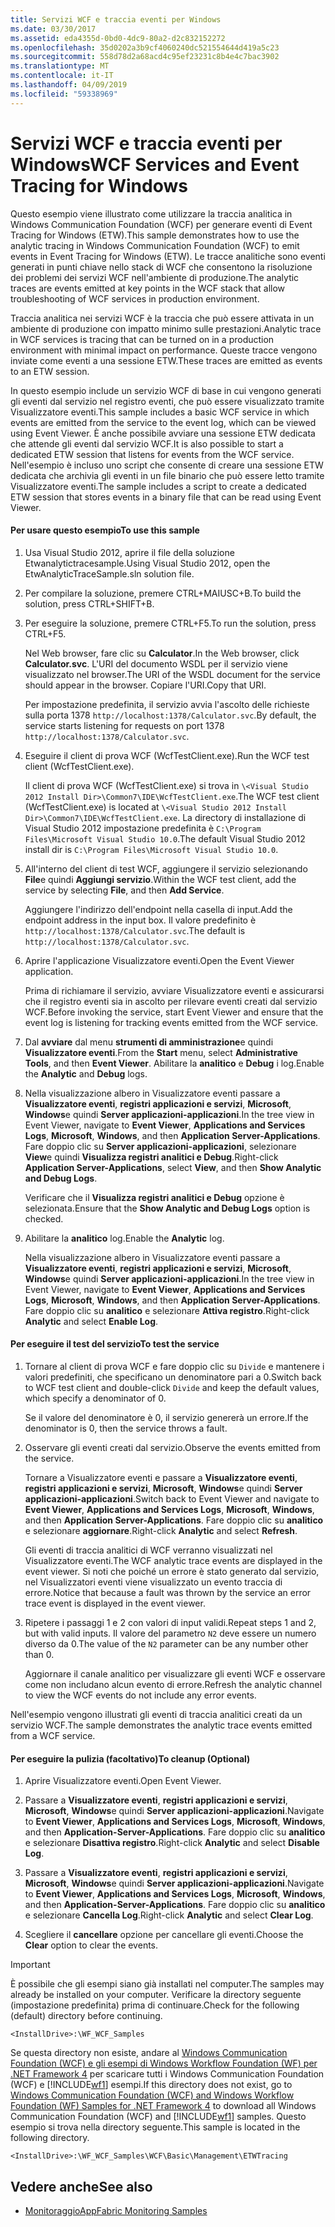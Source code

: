 ```yaml
---
title: Servizi WCF e traccia eventi per Windows
ms.date: 03/30/2017
ms.assetid: eda4355d-0bd0-4dc9-80a2-d2c832152272
ms.openlocfilehash: 35d0202a3b9cf4060240dc521554644d419a5c23
ms.sourcegitcommit: 558d78d2a68acd4c95ef23231c8b4e4c7bac3902
ms.translationtype: MT
ms.contentlocale: it-IT
ms.lasthandoff: 04/09/2019
ms.locfileid: "59338969"
---
```

# <a name="wcf-services-and-event-tracing-for-windows"></a><span data-ttu-id="20763-102">Servizi WCF e traccia eventi per Windows</span><span class="sxs-lookup"><span data-stu-id="20763-102">WCF Services and Event Tracing for Windows</span></span>
<span data-ttu-id="20763-103">Questo esempio viene illustrato come utilizzare la traccia analitica in Windows Communication Foundation (WCF) per generare eventi di Event Tracing for Windows (ETW).</span><span class="sxs-lookup"><span data-stu-id="20763-103">This sample demonstrates how to use the analytic tracing in Windows Communication Foundation (WCF) to emit events in Event Tracing for Windows (ETW).</span></span> <span data-ttu-id="20763-104">Le tracce analitiche sono eventi generati in punti chiave nello stack di WCF che consentono la risoluzione dei problemi dei servizi WCF nell'ambiente di produzione.</span><span class="sxs-lookup"><span data-stu-id="20763-104">The analytic traces are events emitted at key points in the WCF stack that allow troubleshooting of WCF services in production environment.</span></span>

 <span data-ttu-id="20763-105">Traccia analitica nei servizi WCF è la traccia che può essere attivata in un ambiente di produzione con impatto minimo sulle prestazioni.</span><span class="sxs-lookup"><span data-stu-id="20763-105">Analytic trace in WCF services is tracing that can be turned on in a production environment with minimal impact on performance.</span></span> <span data-ttu-id="20763-106">Queste tracce vengono inviate come eventi a una sessione ETW.</span><span class="sxs-lookup"><span data-stu-id="20763-106">These traces are emitted as events to an ETW session.</span></span>

 <span data-ttu-id="20763-107">In questo esempio include un servizio WCF di base in cui vengono generati gli eventi dal servizio nel registro eventi, che può essere visualizzato tramite Visualizzatore eventi.</span><span class="sxs-lookup"><span data-stu-id="20763-107">This sample includes a basic WCF service in which events are emitted from the service to the event log, which can be viewed using Event Viewer.</span></span> <span data-ttu-id="20763-108">È anche possibile avviare una sessione ETW dedicata che attende gli eventi dal servizio WCF.</span><span class="sxs-lookup"><span data-stu-id="20763-108">It is also possible to start a dedicated ETW session that listens for events from the WCF service.</span></span> <span data-ttu-id="20763-109">Nell'esempio è incluso uno script che consente di creare una sessione ETW dedicata che archivia gli eventi in un file binario che può essere letto tramite Visualizzatore eventi.</span><span class="sxs-lookup"><span data-stu-id="20763-109">The sample includes a script to create a dedicated ETW session that stores events in a binary file that can be read using Event Viewer.</span></span>

#### <a name="to-use-this-sample"></a><span data-ttu-id="20763-110">Per usare questo esempio</span><span class="sxs-lookup"><span data-stu-id="20763-110">To use this sample</span></span>

1. <span data-ttu-id="20763-111">Usa Visual Studio 2012, aprire il file della soluzione Etwanalytictracesample.</span><span class="sxs-lookup"><span data-stu-id="20763-111">Using Visual Studio 2012, open the EtwAnalyticTraceSample.sln solution file.</span></span>

2. <span data-ttu-id="20763-112">Per compilare la soluzione, premere CTRL+MAIUSC+B.</span><span class="sxs-lookup"><span data-stu-id="20763-112">To build the solution, press CTRL+SHIFT+B.</span></span>

3. <span data-ttu-id="20763-113">Per eseguire la soluzione, premere CTRL+F5.</span><span class="sxs-lookup"><span data-stu-id="20763-113">To run the solution, press CTRL+F5.</span></span>

     <span data-ttu-id="20763-114">Nel Web browser, fare clic su **Calculator**.</span><span class="sxs-lookup"><span data-stu-id="20763-114">In the Web browser, click **Calculator.svc**.</span></span> <span data-ttu-id="20763-115">L'URI del documento WSDL per il servizio viene visualizzato nel browser.</span><span class="sxs-lookup"><span data-stu-id="20763-115">The URI of the WSDL document for the service should appear in the browser.</span></span> <span data-ttu-id="20763-116">Copiare l'URI.</span><span class="sxs-lookup"><span data-stu-id="20763-116">Copy that URI.</span></span>

     <span data-ttu-id="20763-117">Per impostazione predefinita, il servizio avvia l'ascolto delle richieste sulla porta 1378 `http://localhost:1378/Calculator.svc`.</span><span class="sxs-lookup"><span data-stu-id="20763-117">By default, the service starts listening for requests on port 1378 `http://localhost:1378/Calculator.svc`.</span></span>

4. <span data-ttu-id="20763-118">Eseguire il client di prova WCF (WcfTestClient.exe).</span><span class="sxs-lookup"><span data-stu-id="20763-118">Run the WCF test client (WcfTestClient.exe).</span></span>

     <span data-ttu-id="20763-119">Il client di prova WCF (WcfTestClient.exe) si trova in `\<Visual Studio 2012 Install Dir>\Common7\IDE\WcfTestClient.exe`.</span><span class="sxs-lookup"><span data-stu-id="20763-119">The WCF test client (WcfTestClient.exe) is located at `\<Visual Studio 2012 Install Dir>\Common7\IDE\WcfTestClient.exe`.</span></span>  <span data-ttu-id="20763-120">La directory di installazione di Visual Studio 2012 impostazione predefinita è `C:\Program Files\Microsoft Visual Studio 10.0`.</span><span class="sxs-lookup"><span data-stu-id="20763-120">The default Visual Studio 2012 install dir is `C:\Program Files\Microsoft Visual Studio 10.0`.</span></span>

5. <span data-ttu-id="20763-121">All'interno del client di test WCF, aggiungere il servizio selezionando **File**e quindi **Aggiungi servizio**.</span><span class="sxs-lookup"><span data-stu-id="20763-121">Within the WCF test client, add the service by selecting **File**, and then **Add Service**.</span></span>

     <span data-ttu-id="20763-122">Aggiungere l'indirizzo dell'endpoint nella casella di input.</span><span class="sxs-lookup"><span data-stu-id="20763-122">Add the endpoint address in the input box.</span></span> <span data-ttu-id="20763-123">Il valore predefinito è `http://localhost:1378/Calculator.svc`.</span><span class="sxs-lookup"><span data-stu-id="20763-123">The default is `http://localhost:1378/Calculator.svc`.</span></span>

6. <span data-ttu-id="20763-124">Aprire l'applicazione Visualizzatore eventi.</span><span class="sxs-lookup"><span data-stu-id="20763-124">Open the Event Viewer application.</span></span>

     <span data-ttu-id="20763-125">Prima di richiamare il servizio, avviare Visualizzatore eventi e assicurarsi che il registro eventi sia in ascolto per rilevare eventi creati dal servizio WCF.</span><span class="sxs-lookup"><span data-stu-id="20763-125">Before invoking the service, start Event Viewer and ensure that the event log is listening for tracking events emitted from the WCF service.</span></span>

7. <span data-ttu-id="20763-126">Dal **avviare** dal menu **strumenti di amministrazione**e quindi **Visualizzatore eventi**.</span><span class="sxs-lookup"><span data-stu-id="20763-126">From the **Start** menu, select **Administrative Tools**, and then **Event Viewer**.</span></span>  <span data-ttu-id="20763-127">Abilitare la **analitico** e **Debug** i log.</span><span class="sxs-lookup"><span data-stu-id="20763-127">Enable the **Analytic** and **Debug** logs.</span></span>

8. <span data-ttu-id="20763-128">Nella visualizzazione albero in Visualizzatore eventi passare a **Visualizzatore eventi**, **registri applicazioni e servizi**, **Microsoft**, **Windows**e quindi **Server applicazioni-applicazioni**.</span><span class="sxs-lookup"><span data-stu-id="20763-128">In the tree view in Event Viewer, navigate to **Event Viewer**, **Applications and Services Logs**, **Microsoft**, **Windows**, and then **Application Server-Applications**.</span></span> <span data-ttu-id="20763-129">Fare doppio clic su **Server applicazioni-applicazioni**, selezionare **View**e quindi **Visualizza registri analitici e Debug**.</span><span class="sxs-lookup"><span data-stu-id="20763-129">Right-click **Application Server-Applications**, select **View**, and then **Show Analytic and Debug Logs**.</span></span>

     <span data-ttu-id="20763-130">Verificare che il **Visualizza registri analitici e Debug** opzione è selezionata.</span><span class="sxs-lookup"><span data-stu-id="20763-130">Ensure that the **Show Analytic and Debug Logs** option is checked.</span></span>

9. <span data-ttu-id="20763-131">Abilitare la **analitico** log.</span><span class="sxs-lookup"><span data-stu-id="20763-131">Enable the **Analytic** log.</span></span>

     <span data-ttu-id="20763-132">Nella visualizzazione albero in Visualizzatore eventi passare a **Visualizzatore eventi**, **registri applicazioni e servizi**, **Microsoft**, **Windows**e quindi **Server applicazioni-applicazioni**.</span><span class="sxs-lookup"><span data-stu-id="20763-132">In the tree view in Event Viewer, navigate to **Event Viewer**, **Applications and Services Logs**, **Microsoft**, **Windows**, and then **Application Server-Applications**.</span></span> <span data-ttu-id="20763-133">Fare doppio clic su **analitico** e selezionare **Attiva registro**.</span><span class="sxs-lookup"><span data-stu-id="20763-133">Right-click **Analytic** and select **Enable Log**.</span></span>

#### <a name="to-test-the-service"></a><span data-ttu-id="20763-134">Per eseguire il test del servizio</span><span class="sxs-lookup"><span data-stu-id="20763-134">To test the service</span></span>

1. <span data-ttu-id="20763-135">Tornare al client di prova WCF e fare doppio clic su `Divide` e mantenere i valori predefiniti, che specificano un denominatore pari a 0.</span><span class="sxs-lookup"><span data-stu-id="20763-135">Switch back to WCF test client and double-click `Divide` and keep the default values, which specify a denominator of 0.</span></span>

     <span data-ttu-id="20763-136">Se il valore del denominatore è 0, il servizio genererà un errore.</span><span class="sxs-lookup"><span data-stu-id="20763-136">If the denominator is 0, then the service throws a fault.</span></span>

2. <span data-ttu-id="20763-137">Osservare gli eventi creati dal servizio.</span><span class="sxs-lookup"><span data-stu-id="20763-137">Observe the events emitted from the service.</span></span>

     <span data-ttu-id="20763-138">Tornare a Visualizzatore eventi e passare a **Visualizzatore eventi**, **registri applicazioni e servizi**, **Microsoft**, **Windows**e quindi **Server applicazioni-applicazioni**.</span><span class="sxs-lookup"><span data-stu-id="20763-138">Switch back to Event Viewer and navigate to **Event Viewer**, **Applications and Services Logs**, **Microsoft**, **Windows**, and then **Application Server-Applications**.</span></span> <span data-ttu-id="20763-139">Fare doppio clic su **analitico** e selezionare **aggiornare**.</span><span class="sxs-lookup"><span data-stu-id="20763-139">Right-click **Analytic** and select **Refresh**.</span></span>

     <span data-ttu-id="20763-140">Gli eventi di traccia analitici di WCF verranno visualizzati nel Visualizzatore eventi.</span><span class="sxs-lookup"><span data-stu-id="20763-140">The WCF analytic trace events are displayed in the event viewer.</span></span> <span data-ttu-id="20763-141">Si noti che poiché un errore è stato generato dal servizio, nel Visualizzatori eventi viene visualizzato un evento traccia di errore.</span><span class="sxs-lookup"><span data-stu-id="20763-141">Notice that because a fault was thrown by the service an error trace event is displayed in the event viewer.</span></span>

3. <span data-ttu-id="20763-142">Ripetere i passaggi 1 e 2 con valori di input validi.</span><span class="sxs-lookup"><span data-stu-id="20763-142">Repeat steps 1 and 2, but with valid inputs.</span></span> <span data-ttu-id="20763-143">Il valore del parametro `N2` deve essere un numero diverso da 0.</span><span class="sxs-lookup"><span data-stu-id="20763-143">The value of the `N2` parameter can be any number other than 0.</span></span>

     <span data-ttu-id="20763-144">Aggiornare il canale analitico per visualizzare gli eventi WCF e osservare come non includano alcun evento di errore.</span><span class="sxs-lookup"><span data-stu-id="20763-144">Refresh the analytic channel to view the WCF events do not include any error events.</span></span>

 <span data-ttu-id="20763-145">Nell'esempio vengono illustrati gli eventi di traccia analitici creati da un servizio WCF.</span><span class="sxs-lookup"><span data-stu-id="20763-145">The sample demonstrates the analytic trace events emitted from a WCF service.</span></span>

#### <a name="to-cleanup-optional"></a><span data-ttu-id="20763-146">Per eseguire la pulizia (facoltativo)</span><span class="sxs-lookup"><span data-stu-id="20763-146">To cleanup (Optional)</span></span>

1. <span data-ttu-id="20763-147">Aprire Visualizzatore eventi.</span><span class="sxs-lookup"><span data-stu-id="20763-147">Open Event Viewer.</span></span>

2. <span data-ttu-id="20763-148">Passare a **Visualizzatore eventi**, **registri applicazioni e servizi**, **Microsoft**, **Windows**e quindi  **Server applicazioni-applicazioni**.</span><span class="sxs-lookup"><span data-stu-id="20763-148">Navigate to **Event Viewer**, **Applications and Services Logs**, **Microsoft**, **Windows**, and then **Application-Server-Applications**.</span></span> <span data-ttu-id="20763-149">Fare doppio clic su **analitico** e selezionare **Disattiva registro**.</span><span class="sxs-lookup"><span data-stu-id="20763-149">Right-click **Analytic** and select **Disable Log**.</span></span>

3. <span data-ttu-id="20763-150">Passare a **Visualizzatore eventi**, **registri applicazioni e servizi**, **Microsoft**, **Windows**e quindi  **Server applicazioni-applicazioni**.</span><span class="sxs-lookup"><span data-stu-id="20763-150">Navigate to **Event Viewer**, **Applications and Services Logs**, **Microsoft**, **Windows**, and then **Application-Server-Applications**.</span></span> <span data-ttu-id="20763-151">Fare doppio clic su **analitico** e selezionare **Cancella Log**.</span><span class="sxs-lookup"><span data-stu-id="20763-151">Right-click **Analytic** and select **Clear Log**.</span></span>

4. <span data-ttu-id="20763-152">Scegliere il **cancellare** opzione per cancellare gli eventi.</span><span class="sxs-lookup"><span data-stu-id="20763-152">Choose the **Clear** option to clear the events.</span></span>

> [!IMPORTANT]
>  <span data-ttu-id="20763-153">È possibile che gli esempi siano già installati nel computer.</span><span class="sxs-lookup"><span data-stu-id="20763-153">The samples may already be installed on your computer.</span></span> <span data-ttu-id="20763-154">Verificare la directory seguente (impostazione predefinita) prima di continuare.</span><span class="sxs-lookup"><span data-stu-id="20763-154">Check for the following (default) directory before continuing.</span></span>  
>   
>  `<InstallDrive>:\WF_WCF_Samples`  
>   
>  <span data-ttu-id="20763-155">Se questa directory non esiste, andare al [Windows Communication Foundation (WCF) e gli esempi di Windows Workflow Foundation (WF) per .NET Framework 4](https://go.microsoft.com/fwlink/?LinkId=150780) per scaricare tutti i Windows Communication Foundation (WCF) e [!INCLUDE[wf1](../../../../includes/wf1-md.md)] esempi.</span><span class="sxs-lookup"><span data-stu-id="20763-155">If this directory does not exist, go to [Windows Communication Foundation (WCF) and Windows Workflow Foundation (WF) Samples for .NET Framework 4](https://go.microsoft.com/fwlink/?LinkId=150780) to download all Windows Communication Foundation (WCF) and [!INCLUDE[wf1](../../../../includes/wf1-md.md)] samples.</span></span> <span data-ttu-id="20763-156">Questo esempio si trova nella directory seguente.</span><span class="sxs-lookup"><span data-stu-id="20763-156">This sample is located in the following directory.</span></span>  
>   
>  `<InstallDrive>:\WF_WCF_Samples\WCF\Basic\Management\ETWTracing`  
  
## <a name="see-also"></a><span data-ttu-id="20763-157">Vedere anche</span><span class="sxs-lookup"><span data-stu-id="20763-157">See also</span></span>

- [<span data-ttu-id="20763-158">Monitoraggio</span><span class="sxs-lookup"><span data-stu-id="20763-158">AppFabric Monitoring Samples</span></span>](https://go.microsoft.com/fwlink/?LinkId=193959)
